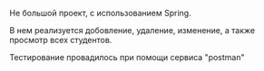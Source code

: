 Не большой проект, с использованием Spring.

В нем реализуется добовление, удаление, изменение, а также просмотр всех студентов.

Тестирование провадилось при помощи сервиса "postman"
